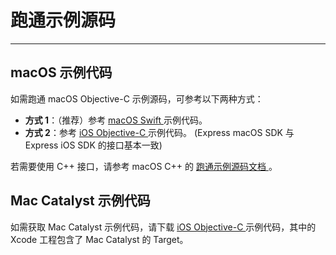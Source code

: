 # 跑通示例源码

---

## macOS 示例代码

如需跑通 macOS Objective-C 示例源码，可参考以下两种方式：
- **方式 1**：（推荐）参考 [macOS Swift ](/real-time-video-macos-swift/quick-start/run-example-code) 示例代码。
- **方式 2**：参考 [iOS Objective-C ](/real-time-video-ios-oc/quick-start/run-example-code) 示例代码。 (Express macOS SDK 与 Express iOS SDK 的接口基本一致)

<Note title="说明">


若需要使用 C++ 接口，请参考 macOS C++ 的 [跑通示例源码文档 ](/real-time-video-macos-cpp/quick-start/run-example-code)。
</Note>

## Mac Catalyst 示例代码

如需获取 Mac Catalyst 示例代码，请下载 [iOS Objective-C ](/real-time-video-ios-oc/quick-start/run-example-code) 示例代码，其中的 Xcode 工程包含了 Mac Catalyst 的 Target。

<Content />
